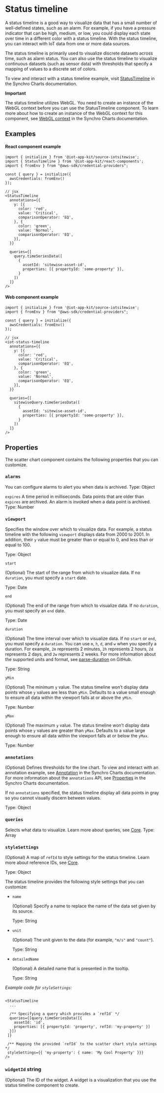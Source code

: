 # Status timeline

A status timeline is a good way to visualize data that has a small number of well-defined states, such as an alarm. For example, if you have a pressure indicator that can be high, medium, or low, you could display each state over time in a different color with a status timeline. With the status timeline, you can interact with IoT data from one or more data sources. 

The status timeline is primarily used to visualize discrete datasets across time, such as alarm status. You can also use the status timeline to visualize continuous datasets (such as sensor data) with thresholds that specify a mapping of values to a discrete set of colors.

To view and interact with a status timeline example, visit [StatusTimeline](https://synchrocharts.com/#/Components/StatusTimeline) in the Synchro Charts documentation. 

**Important**

The status timeline utilizes WebGL. You need to create an instance of the WebGL context before you can use the StatusTimeline component. To learn more about how to create an instance of the WebGL context for this component, see [WebGL context](https://synchrocharts.com/#/WebGL%20context) in the Synchro Charts documentation.  

## Examples 

#### React component example

```
import { initialize } from '@iot-app-kit/source-iotsitewise';
import { StatusTimeline } from '@iot-app-kit/react-components';
import { fromEnv } from "@aws-sdk/credential-providers";

const { query } = initialize({
  awsCredentials: fromEnv()
});

// jsx
<StatusTimeline
  annotations={{
    y: [{
      color: 'red',
      value: 'Critical',
      comparisonOperator: 'EQ',
    }, {
      color: 'green',
      value: 'Normal',
      comparisonOperator: 'EQ',
    }],
  }}
  
  queries={[
    query.timeSeriesData([
      { 
        assetId: 'sitewise-asset-id', 
        properties: [{ propertyId: 'some-property' }],
      }
    ])
  ]}
/>
```

#### Web component example

```
import { initialize } from '@iot-app-kit/source-iotsitewise';
import { fromEnv } from "@aws-sdk/credential-providers";

const { query } = initialize({
  awsCredentials: fromEnv()
});

// jsx
<iot-status-timeline
  annotations={{
    y: [{
      color: 'red',
      value: 'Critical',
      comparisonOperator: 'EQ',
    }, {
      color: 'green',
      value: 'Normal',
      comparisonOperator: 'EQ',
    }],
  }}
  
  queries={[
    sitewiseQuery.timeSeriesData([
      { 
        assetId: 'sitewise-asset-id', 
        properties: [{ propertyId: 'some-property' }],
      }
    ])
  ]}
/>
```

## Properties

The scatter chart component contains the following properties that you can customize. 

### `alarms`

You can configure alarms to alert you when data is archived. 
Type: Object

`expires`
A time period in milliseconds. Data points that are older than `expires` are archived. An alarm is invoked when a data point is archived. 
Type: Number

### `viewport` 

Specifies the window over which to visualize data. For example, a status timeline with the following `viewport` displays data from 2000 to 2001. In addition, their `y` value must be greater than or equal to 0, and less than or equal to 100. 

Type: Object 

`start` 

(Optional) The start of the range from which to visualize data. If no `duration`, you must specify a `start` date.

Type: Date

`end`

(Optional) The end of the range from which to visualize data. If no `duration`, you must specify an `end` date. 

Type: Date

`duration`

(Optional) The time interval over which to visualize data. If no `start` or `end`, you must specify a `duration`. You can use `m`, `h`, `d`, and `w` when you specify a duration. For example, `2m` represents 2 minutes, `2h` represents 2 hours, `2d` represents 2 days, and `2w` represents 2 weeks. For more information about the supported units and format, see [parse-duration](https://github.com/jkroso/parse-duration) on GitHub.

Type: String

`yMin`

(Optional) The minimum `y` value. The status timeline won’t display data points whose `y` values are less than `yMin`. Defaults to a value small enough to ensure all data within the viewport falls at or above the `yMin`.

Type: Number

`yMax`

(Optional) The maximum `y` value. The status timeline won’t display data points whose `y` values are greater than `yMax`. Defaults to a value large enough to ensure all data within the viewport falls at or below the `yMax`.

Type: Number

### `annotations` 

(Optional) Defines thresholds for the line chart. To view and interact with an annotation example, see [Annotation](https://synchrocharts.com/#/Features/Annotation) in the Synchro Charts documentation. For more information about the `annotations` API, see [Properties](https://synchrocharts.com/#/API/Properties) in the Synchro Charts documentation. 

If no `annotations` specified, the status timeline display all data points in gray so you cannot visually discern between values.

Type: Object

### `queries`

Selects what data to visualize. Learn more about queries, see [Core](https://github.com/awslabs/iot-app-kit/tree/main/docs/Core.md). 
Type: Array 

### `styleSettings`

(Optional) A map of `refId` to style settings for the status timeline. Learn more about reference IDs, see [Core](https://github.com/awslabs/iot-app-kit/tree/main/docs/Core.md). 

Type: Object

The status timeline provides the following style settings that you can customize:

* `name`

    (Optional) Specify a name to replace the name of the data set given by its source.  

    Type: String
 
* `unit`

    (Optional) The unit given to the data (for example, `"m/s"` and `"count"`).

    Type: String

* `detailedName`

    (Optional) A detailed name that is presented in the tooltip. 

    Type: String

*Example code for `styleSettings`:*

```

<StatusTimeline
  ...

  /** Specifying a query which provides a `refId` */
  queries={[query.timeSeriesData([{ 
    assetId: 'id', 
    properties: [{ propertyId: 'property', refId: 'my-property' }]
  }])
 ]}
 
 /** Mapping the provided `refId` to the scatter chart style settings */
 styleSettings={{ 'my-property': { name: 'My Cool Property' }}}
/>

```

### `widgetId`  string

(Optional) The ID of the widget. A widget is a visualization that you use the status timeline component to create.
